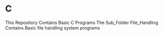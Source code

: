 # C
This Repository Contains Basic C Programs 
The Sub_Folder File_Handling Contains Basic file handling system programs
